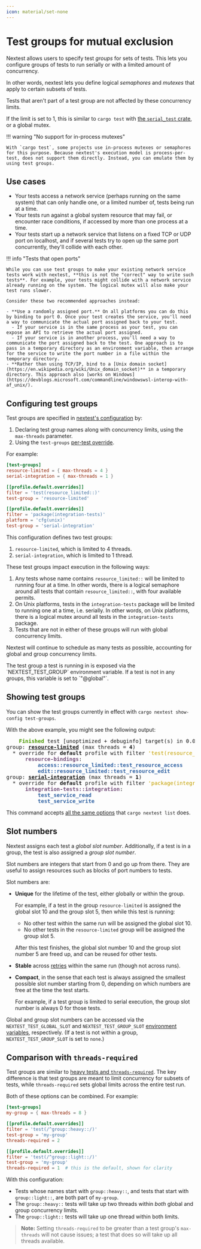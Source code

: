 ```yaml
---
icon: material/set-none
---
```


# Test groups for mutual exclusion

<!-- md:version 0.9.48 -->

Nextest allows users to specify test _groups_ for sets of tests. This lets you configure groups of tests to run serially or with a limited amount of concurrency.

In other words, nextest lets you define logical _semaphores_ and _mutexes_ that apply to certain subsets of tests.

Tests that aren't part of a test group are not affected by these concurrency limits.

If the limit is set to 1, this is similar to `cargo test` with [the `serial_test` crate](https://crates.io/crates/serial_test), or a global mutex.

!!! warning "No support for in-process mutexes"

    With `cargo test`, some projects use in-process mutexes or semaphores for this purpose. Because nextest's execution model is process-per-test, does not support them directly. Instead, you can emulate them by using test groups.

## Use cases

- Your tests access a network service (perhaps running on the same system) that can only handle one, or a limited number of, tests being run at a time.
- Your tests run against a global system resource that may fail, or encounter race conditions, if accessed by more than one process at a time.
- Your tests start up a network service that listens on a fixed TCP or UDP port on localhost, and if several tests try to open up the same port concurrently, they'll collide with each other.

!!! info "Tests that open ports"

    While you can use test groups to make your existing network service tests work with nextest, **this is not the "correct" way to write such tests**. For example, your tests might collide with a network service already running on the system. The logical mutex will also make your test runs slower.

    Consider these two recommended approaches instead:

    - **Use a randomly assigned port.** On all platforms you can do this by binding to port 0. Once your test creates the service, you'll need a way to communicate the actual port assigned back to your test.
      - If your service is in the same process as your test, you can expose an API to retrieve the actual port assigned.
      - If your service is in another process, you'll need a way to communicate the port assigned back to the test. One approach is to pass in a temporary directory as an environment variable, then arrange for the service to write the port number in a file within the temporary directory.
    - **Rather than using TCP/IP, bind to a [Unix domain socket](https://en.wikipedia.org/wiki/Unix_domain_socket)** in a temporary directory. This approach also [works on Windows](https://devblogs.microsoft.com/commandline/windowswsl-interop-with-af_unix/).

## Configuring test groups

Test groups are specified in [nextest's configuration](index.md) by:

1. Declaring test group names along with concurrency limits, using the `max-threads` parameter.
2. Using the `test-groups` [per-test override](per-test-overrides.md).

For example:

```toml title="Test groups in <code>.config/nextest.toml</code>"
[test-groups]
resource-limited = { max-threads = 4 }
serial-integration = { max-threads = 1 }

[[profile.default.overrides]]
filter = 'test(resource_limited::)'
test-group = 'resource-limited'

[[profile.default.overrides]]
filter = 'package(integration-tests)'
platform = 'cfg(unix)'
test-group = 'serial-integration'
```

This configuration defines two test groups:

1. `resource-limited`, which is limited to 4 threads.
2. `serial-integration`, which is limited to 1 thread.

These test groups impact execution in the following ways:

1. Any tests whose name contains `resource_limited::` will be limited to running four at a time. In other words, there is a logical semaphore around all tests that contain `resource_limited::`, with four available permits.
2. On Unix platforms, tests in the `integration-tests` package will be limited to running one at a time, i.e. serially. In other words, on Unix platforms, there is a logical mutex around all tests in the `integration-tests` package.
3. Tests that are not in either of these groups will run with global concurrency limits.

Nextest will continue to schedule as many tests as possible, accounting for global and group concurrency limits.

<!-- md:version 0.9.90 --> The test group a test is running in is exposed via the `NEXTEST_TEST_GROUP` environment variable. If a test is not in any groups, this variable is set to `"@global"`.

## Showing test groups

You can show the test groups currently in effect with `cargo nextest show-config test-groups`.

With the above example, you might see the following output:

<pre>
<font color="#4E9A06"><b>    Finished</b></font> test [unoptimized + debuginfo] target(s) in 0.09s
group: <u style="text-decoration-style:single"><b>resource-limited</b></u> (max threads = <b>4</b>)
  * override for <b>default</b> profile with filter <font color="#C4A000">&apos;test(resource_limited::)&apos;</font>:
      <font color="#75507B"><b>resource-bindings</b></font>:
          <font color="#3465A4"><b>access::resource_limited::test_resource_access</b></font>
          <font color="#3465A4"><b>edit::resource_limited::test_resource_edit</b></font>
group: <u style="text-decoration-style:single"><b>serial-integration</b></u> (max threads = <b>1</b>)
  * override for <b>default</b> profile with filter <font color="#C4A000">&apos;package(integration-tests)&apos;</font>:
      <font color="#75507B"><b>integration-tests::integration</b></font>:
          <font color="#3465A4"><b>test_service_read</b></font>
          <font color="#3465A4"><b>test_service_write</b></font>
</pre>

This command accepts [all the same options](../listing.md#options-and-arguments) that `cargo nextest list` does.

## Slot numbers

<!-- md:version 0.9.90 -->

Nextest assigns each test a *global slot number*. Additionally, if a test is in a group, the test is also assigned a *group slot number*.

Slot numbers are integers that start from 0 and go up from there. They are useful to assign resources such as blocks of port numbers to tests.

Slot numbers are:

* **Unique** for the lifetime of the test, either globally or within the group.

  For example, if a test in the group `resource-limited` is assigned the global slot 10 and the group slot 5, then while this test is running:

  - No other test within the same run will be assigned the global slot 10.
  - No other tests in the `resource-limited` group will be assigned the group slot 5.

  After this test finishes, the global slot number 10 and the group slot number 5 are freed up, and can be reused for other tests.

* **Stable** across [retries](../features/retries.md) within the same run (though not across runs).

* **Compact**, in the sense that each test is always assigned the smallest possible slot number starting from 0, depending on which numbers are free at the time the test starts.

  For example, if a test group is limited to serial execution, the group slot number is always 0 for those tests.

Global and group slot numbers can be accessed via the `NEXTEST_TEST_GLOBAL_SLOT` and `NEXTEST_TEST_GROUP_SLOT` [environment variables](env-vars.md#environment-variables-nextest-sets), respectively. (If a test is not within a group, `NEXTEST_TEST_GROUP_SLOT` is set to `none`.)

## Comparison with `threads-required`

Test groups are similar to [heavy tests and `threads-required`](threads-required.md). The key difference is that test groups are meant to limit concurrency for subsets of tests, while `threads-required` sets global limits across the entire test run.

Both of these options can be combined. For example:

```toml
[test-groups]
my-group = { max-threads = 8 }

[[profile.default.overrides]]
filter = 'test(/^group::heavy::/)'
test-group = 'my-group'
threads-required = 2

[[profile.default.overrides]]
filter = 'test(/^group::light::/)'
test-group = 'my-group'
threads-required = 1  # this is the default, shown for clarity
```

With this configuration:

- Tests whose names start with `group::heavy::`, and tests that start with `group::light::`, are both part of `my-group`.
- The `group::heavy::` tests will take up two threads within _both_ global and group concurrency limits.
- The `group::light::` tests will take up one thread within both limits.

> **Note:** Setting `threads-required` to be greater than a test group's `max-threads` will not cause issues; a test that does so will take up all threads available.
